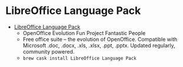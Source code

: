 # LibreOffice Language Pack
- [LibreOffice Language Pack](https://www.libreoffice.org/)
  -  OpenOffice Evolution Fun Project Fantastic People
  - Free office suite – the evolution of OpenOffice. Compatible with Microsoft .doc, .docx, .xls, .xlsx, .ppt, .pptx. Updated regularly, community powered.
  - `brew cask install LibreOffice Language Pack`
